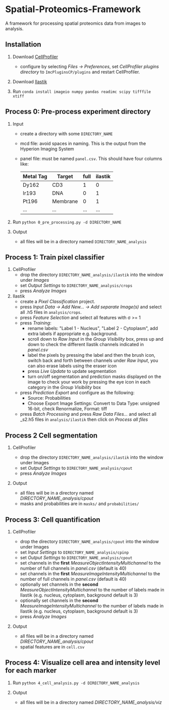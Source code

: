 # Spatial-Proteomics-Framework
A framework for processing spatial proteomics data from images to analysis.

## Installation
1. Download [CellProfiler](https://cellprofiler.org/releases)
    - configure by selecting *Files -> Preferences*, set *CellProfiler plugins directory* to `ImcPluginsCP/plugins` and restart CellProfiler.

2. Download [Ilastik](https://www.ilastik.org/download.html)

3. Run `conda install imageio numpy pandas readimc scipy tifffile xtiff`

## Process 0: Pre-process experiment directory
1. Input
    - create a directory with some `DIRECTORY_NAME`
    - mcd file: avoid spaces in naming. This is the output from the Hyperion Imaging System
    - panel file: must be named `panel.csv`. This should have four columns like:
      
      | Metal Tag | Target | full | ilastik|
      |-----------|--------|------|--------|
      | Dy162 | CD3 | 1 | 0 |
      | Ir193 | DNA | 0 | 1 |
      | Pt196 | Membrane | 0 | 1 |
      | ... | ... | ... | ... |

2. Run `python 0_pre_processing.py -d DIRECTORY_NAME`

3. Output
    - all files will be in a directory named `DIRECTORY_NAME_analysis` 

## Process 1: Train pixel classifier
1. CellProfiler
    - drop the directory `DIRECTORY_NAME_analysis/ilastik` into the window under *Images*
    - set *Output Settings* to `DIRECTORY_NAME_analysis/crops`
    - press *Analyze Images*
2. Ilastik
    - create a *Pixel Classification* project.
    - press *Input Data -> Add New... -> Add separate Image(s)* and select all .h5 files in `analysis/crops`.
    - press *Feature Selection* and select all features with σ >= 1
    - press *Training*:
        - rename labels: "Label 1 - Nucleus",  "Label 2 - Cytoplasm", add extra labels if appropriate e.g. background.
        - scroll down to *Raw Input* in the *Group Visibility* box, press up and down to check the different Ilastik channels indicated in *panel.csv* 
        - label the pixels by pressing the label and then the brush icon, switch back and forth between channels under *Raw Input*, you can also erase labels using the eraser icon
        - press *Live Update* to update segmentation
        - turn on/off segmentation and prediction masks displayed on the image to check your work by pressing the eye icon in each category in the *Group Visibility* box
    - press *Prediction Export* and configure as the following:
        - Source: Probabilities
        - Choose Export Image Settings: Convert to Data Type: unsigned 16-bit, check Renormalize, Format: tiff
    - press *Batch Processing* and press *Raw Data Files...* and select all _s2.h5 files in `analysis/ilastik` then click on *Process all files*

## Process 2 Cell segmentation
1. CellProfiler
    - drop the directory `DIRECTORY_NAME_analysis/ilastik` into the window under Images
    - set *Output Settings* to `DIRECTORY_NAME_analysis/cpout`
    - press *Analyze Images*

2. Output
    - all files will be in a directory named *DIRECTORY_NAME_analysis/cpout*
    - masks and probabilities are in `masks/` and `probabilities/`

## Process 3: Cell quantification
1. CellProfiler
    - drop the directory `DIRECTORY_NAME_analysis/cpout` into the window under Images
    - set *Input Settings* to `DIRECTORY_NAME_analysis/cpinp`
    - set *Output Settings* to `DIRECTORY_NAME_analysis/cpout`
    - set channels in the **first** *MeasureObjectIntensityMultichannel* to the number of full channels in *panel.csv* (default is 40)
    - set channels in the **first** *MeasureImageIntensityMultichannel* to the number of full channels in *panel.csv* (default is 40)
    - optionally set channels in the **second** *MeasureObjectIntensityMultichannel* to the number of labels made in Ilastik (e.g. nucleus, cytoplasm, background default is 3)
    - optionally set channels in the **second** *MeasureImageIntensityMultichannel* to the number of labels made in Ilastik (e.g. nucleus, cytoplasm, background default is 3)
    - press *Analyze Images*

2. Output
    - all files will be in a directory named *DIRECTORY_NAME_analysis/cpout*
    - spatial features are in `cell.csv`

## Process 4: Visualize cell area and intensity level for each marker
1. Run `python 4_cell_analysis.py -d DIRECTORY_NAME_analysis`

2. Output
    - all files will be in a directory named *DIRECTORY_NAME_analysis/viz*
